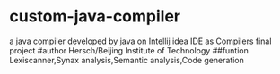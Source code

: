 # custom-java-compiler
a java  compiler developed by java on Intellij idea IDE as Compilers final project
#author Hersch/Beijing Institute of Technology
##funtion
Lexiscanner,Synax analysis,Semantic analysis,Code generation
